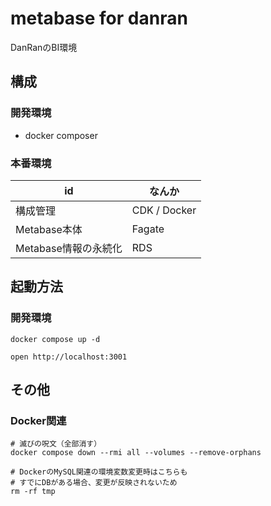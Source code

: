 # metabase for danran

DanRanのBI環境

## 構成
### 開発環境

- docker composer

### 本番環境

| id       | なんか                    |
|----------|--------------------------|
| 構成管理            | CDK / Docker   |
| Metabase本体        | Fagate         |
| Metabase情報の永続化 | RDS            |

## 起動方法
### 開発環境
```
docker compose up -d

open http://localhost:3001
```

## その他
### Docker関連
```
# 滅びの呪文（全部消す）
docker compose down --rmi all --volumes --remove-orphans

# DockerのMySQL関連の環境変数変更時はこちらも
# すでにDBがある場合、変更が反映されないため
rm -rf tmp
```